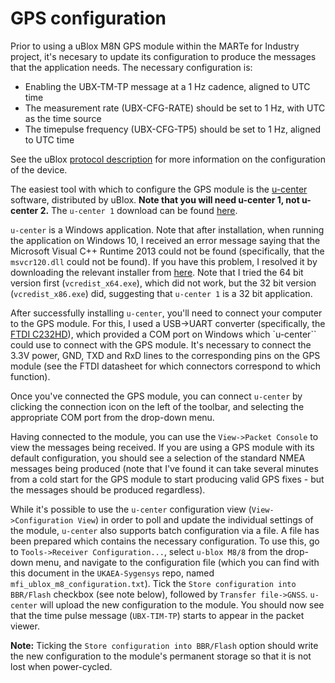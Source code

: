 # GPS configuration 

Prior to using a uBlox M8N GPS module within the MARTe for Industry project, it's necesary to update its configuration to produce the messages that the application needs. The necessary configuration is:

* Enabling the UBX-TM-TP message at a 1 Hz cadence, aligned to UTC time
* The measurement rate (UBX-CFG-RATE) should be set to 1 Hz, with UTC as the time source
* The timepulse frequency (UBX-CFG-TP5) should be set to 1 Hz, aligned to UTC time

See the uBlox [protocol description](https://www.u-blox.com/sites/default/files/products/documents/u-blox8-M8_ReceiverDescrProtSpec_UBX-13003221.pdf) for more information on the configuration of the device.

The easiest tool with which to configure the GPS module is the [u-center](https://www.u-blox.com/en/product/u-center) software, distributed by uBlox. **Note that you will need u-center 1, not u-center 2.** The `u-center 1` download can be found [here](https://www.u-blox.com/sites/default/files/u-centersetup_v21.09.zip).

`u-center` is a Windows application. Note that after installation, when running the application on Windows 10, I received an error message saying that the Microsoft Visual C++ Runtime 2013 could not be found (specifically, that the `msvcr120.dll` could not be found). If you have this problem, I resolved it by downloading the relevant installer from [here](https://www.microsoft.com/en-ph/download/details.aspx?id=40784). Note that I tried the 64 bit version first (`vcredist_x64.exe`), which did not work, but the 32 bit version (`vcredist_x86.exe`) did, suggesting that `u-center 1` is a 32 bit application.

After successfully installing `u-center`, you'll need to connect your computer to the GPS module. For this, I used a USB->UART converter (specifically, the [FTDI C232HD](https://ftdichip.com/wp-content/uploads/2020/07/DS_C232HD_UART_CABLE.pdf)), which provided a COM port on Windows which `u-center`` could use to connect with the GPS module. It's necessary to connect the 3.3V power, GND, TXD and RxD lines to the corresponding pins on the GPS module (see the FTDI datasheet for which connectors correspond to which function).

Once you've connected the GPS module, you can connect `u-center` by clicking the connection icon on the left of the toolbar, and selecting the appropriate COM port from the drop-down menu.

Having connected to the module, you can use the `View->Packet Console` to view the messages being received. If you are using a GPS module with its default configuration, you should see a selection of the standard NMEA messages being produced (note that I've found it can take several minutes from a cold start for the GPS module to start producing valid GPS fixes - but the messages should be produced regardless).

While it's possible to use the `u-center` configuration view (`View->Configuration View`) in order to poll and update the individual settings of the module, `u-center` also supports batch configuration via a file. A file has been prepared which contains the necessary configuration. To use this, go to `Tools->Receiver Configuration...`, select `u-blox M8/8` from the drop-down menu, and navigate to the configuration file (which you can find with this document in the `UKAEA-Sygensys` repo, named `mfi_ublox_m8_configuration.txt`). Tick the `Store configuration into BBR/Flash` checkbox (see note below), followed by `Transfer file->GNSS`. `u-center` will upload the new configuration to the module. You should now see that the time pulse message (`UBX-TIM-TP`) starts to appear in the packet viewer.

**Note:** Ticking the `Store configuration into BBR/Flash` option should write the new configuration to the module's permanent storage so that it is not lost when power-cycled.
